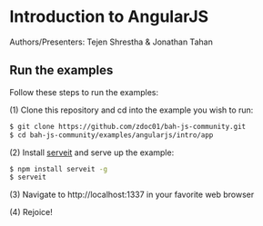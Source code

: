 # Introduction to AngularJS

Authors/Presenters: Tejen Shrestha & Jonathan Tahan

## Run the examples

Follow these steps to run the examples:

(1) Clone this repository and cd into the example you wish to run:

```sh
$ git clone https://github.com/zdoc01/bah-js-community.git
$ cd bah-js-community/examples/angularjs/intro/app
```

(2) Install [serveit](https://www.npmjs.org/package/serveit) and serve up the example:

```sh
$ npm install serveit -g
$ serveit
```

(3) Navigate to http://localhost:1337 in your favorite web browser

(4) Rejoice!
